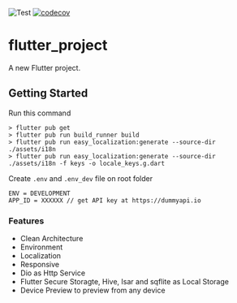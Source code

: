 ![Test](https://github.com/masfranzhuo/flutter_project/workflows/Test/badge.svg)
[![codecov](https://codecov.io/gh/masfranzhuo/flutter_project/branch/main/graph/badge.svg?token=ED78PFGNFG)](https://codecov.io/gh/masfranzhuo/flutter_project)

# flutter_project

A new Flutter project.

## Getting Started

Run this command

```
> flutter pub get
> flutter pub run build_runner build
> flutter pub run easy_localization:generate --source-dir ./assets/i18n
> flutter pub run easy_localization:generate --source-dir ./assets/i18n -f keys -o locale_keys.g.dart
```

Create `.env` and `.env_dev` file on root folder
```
ENV = DEVELOPMENT
APP_ID = XXXXXX // get API key at https://dummyapi.io
```

### Features
- Clean Architecture
- Environment
- Localization
- Responsive
- Dio as Http Service
- Flutter Secure Storagte, Hive, Isar and sqflite as Local Storage
- Device Preview to preview from any device
